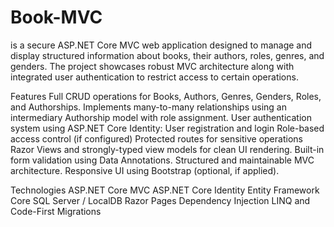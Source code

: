 # Book-MVC
is a secure ASP.NET Core MVC web application designed to manage and display structured information about books, their authors, roles, genres, and genders. The project showcases robust MVC architecture along with integrated user authentication to restrict access to certain operations.

 Features
Full CRUD operations for Books, Authors, Genres, Genders, Roles, and Authorships.
Implements many-to-many relationships using an intermediary Authorship model with role assignment.
User authentication system using ASP.NET Core Identity:
User registration and login
Role-based access control (if configured)
Protected routes for sensitive operations
Razor Views and strongly-typed view models for clean UI rendering.
Built-in form validation using Data Annotations.
Structured and maintainable MVC architecture.
Responsive UI using Bootstrap (optional, if applied).

Technologies
ASP.NET Core MVC
ASP.NET Core Identity
Entity Framework Core
SQL Server / LocalDB
Razor Pages
Dependency Injection
LINQ and Code-First Migrations
